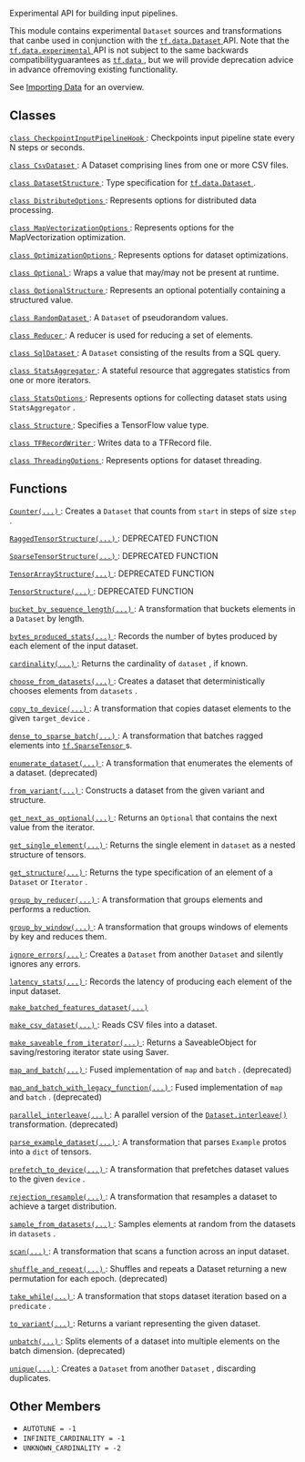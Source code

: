 Experimental API for building input pipelines.

This module contains experimental  `Dataset`  sources and transformations that canbe used in conjunction with the [ `tf.data.Dataset` ](https://tensorflow.google.cn/api_docs/python/tf/data/Dataset) API. Note that the[ `tf.data.experimental` ](https://tensorflow.google.cn/api_docs/python/tf/data/experimental) API is not subject to the same backwards compatibilityguarantees as [ `tf.data` ](https://tensorflow.google.cn/api_docs/python/tf/data), but we will provide deprecation advice in advance ofremoving existing functionality.

See [Importing Data](https://tensorflow.org/guide/datasets) for an overview.

## Classes
[ `class CheckpointInputPipelineHook` ](https://tensorflow.google.cn/api_docs/python/tf/data/experimental/CheckpointInputPipelineHook): Checkpoints input pipeline state every N steps or seconds.

[ `class CsvDataset` ](https://tensorflow.google.cn/api_docs/python/tf/compat/v1/data/experimental/CsvDataset): A Dataset comprising lines from one or more CSV files.

[ `class DatasetStructure` ](https://tensorflow.google.cn/api_docs/python/tf/data/DatasetSpec): Type specification for [ `tf.data.Dataset` ](https://tensorflow.google.cn/api_docs/python/tf/data/Dataset).

[ `class DistributeOptions` ](https://tensorflow.google.cn/api_docs/python/tf/data/experimental/DistributeOptions): Represents options for distributed data processing.

[ `class MapVectorizationOptions` ](https://tensorflow.google.cn/api_docs/python/tf/data/experimental/MapVectorizationOptions): Represents options for the MapVectorization optimization.

[ `class OptimizationOptions` ](https://tensorflow.google.cn/api_docs/python/tf/data/experimental/OptimizationOptions): Represents options for dataset optimizations.

[ `class Optional` ](https://tensorflow.google.cn/api_docs/python/tf/data/experimental/Optional): Wraps a value that may/may not be present at runtime.

[ `class OptionalStructure` ](https://tensorflow.google.cn/api_docs/python/tf/OptionalSpec): Represents an optional potentially containing a structured value.

[ `class RandomDataset` ](https://tensorflow.google.cn/api_docs/python/tf/compat/v1/data/experimental/RandomDataset): A  `Dataset`  of pseudorandom values.

[ `class Reducer` ](https://tensorflow.google.cn/api_docs/python/tf/data/experimental/Reducer): A reducer is used for reducing a set of elements.

[ `class SqlDataset` ](https://tensorflow.google.cn/api_docs/python/tf/compat/v1/data/experimental/SqlDataset): A  `Dataset`  consisting of the results from a SQL query.

[ `class StatsAggregator` ](https://tensorflow.google.cn/api_docs/python/tf/compat/v1/data/experimental/StatsAggregator): A stateful resource that aggregates statistics from one or more iterators.

[ `class StatsOptions` ](https://tensorflow.google.cn/api_docs/python/tf/data/experimental/StatsOptions): Represents options for collecting dataset stats using  `StatsAggregator` .

[ `class Structure` ](https://tensorflow.google.cn/api_docs/python/tf/TypeSpec): Specifies a TensorFlow value type.

[ `class TFRecordWriter` ](https://tensorflow.google.cn/api_docs/python/tf/data/experimental/TFRecordWriter): Writes data to a TFRecord file.

[ `class ThreadingOptions` ](https://tensorflow.google.cn/api_docs/python/tf/data/experimental/ThreadingOptions): Represents options for dataset threading.

## Functions
[ `Counter(...)` ](https://tensorflow.google.cn/api_docs/python/tf/compat/v1/data/experimental/Counter): Creates a  `Dataset`  that counts from  `start`  in steps of size  `step` .

[ `RaggedTensorStructure(...)` ](https://tensorflow.google.cn/api_docs/python/tf/compat/v1/data/experimental/RaggedTensorStructure): DEPRECATED FUNCTION

[ `SparseTensorStructure(...)` ](https://tensorflow.google.cn/api_docs/python/tf/compat/v1/data/experimental/SparseTensorStructure): DEPRECATED FUNCTION

[ `TensorArrayStructure(...)` ](https://tensorflow.google.cn/api_docs/python/tf/compat/v1/data/experimental/TensorArrayStructure): DEPRECATED FUNCTION

[ `TensorStructure(...)` ](https://tensorflow.google.cn/api_docs/python/tf/compat/v1/data/experimental/TensorStructure): DEPRECATED FUNCTION

[ `bucket_by_sequence_length(...)` ](https://tensorflow.google.cn/api_docs/python/tf/data/experimental/bucket_by_sequence_length): A transformation that buckets elements in a  `Dataset`  by length.

[ `bytes_produced_stats(...)` ](https://tensorflow.google.cn/api_docs/python/tf/data/experimental/bytes_produced_stats): Records the number of bytes produced by each element of the input dataset.

[ `cardinality(...)` ](https://tensorflow.google.cn/api_docs/python/tf/data/experimental/cardinality): Returns the cardinality of  `dataset` , if known.

[ `choose_from_datasets(...)` ](https://tensorflow.google.cn/api_docs/python/tf/compat/v1/data/experimental/choose_from_datasets): Creates a dataset that deterministically chooses elements from  `datasets` .

[ `copy_to_device(...)` ](https://tensorflow.google.cn/api_docs/python/tf/data/experimental/copy_to_device): A transformation that copies dataset elements to the given  `target_device` .

[ `dense_to_sparse_batch(...)` ](https://tensorflow.google.cn/api_docs/python/tf/data/experimental/dense_to_sparse_batch): A transformation that batches ragged elements into [ `tf.SparseTensor` ](https://tensorflow.google.cn/api_docs/python/tf/sparse/SparseTensor)s.

[ `enumerate_dataset(...)` ](https://tensorflow.google.cn/api_docs/python/tf/data/experimental/enumerate_dataset): A transformation that enumerates the elements of a dataset. (deprecated)

[ `from_variant(...)` ](https://tensorflow.google.cn/api_docs/python/tf/data/experimental/from_variant): Constructs a dataset from the given variant and structure.

[ `get_next_as_optional(...)` ](https://tensorflow.google.cn/api_docs/python/tf/data/experimental/get_next_as_optional): Returns an  `Optional`  that contains the next value from the iterator.

[ `get_single_element(...)` ](https://tensorflow.google.cn/api_docs/python/tf/data/experimental/get_single_element): Returns the single element in  `dataset`  as a nested structure of tensors.

[ `get_structure(...)` ](https://tensorflow.google.cn/api_docs/python/tf/data/experimental/get_structure): Returns the type specification of an element of a  `Dataset`  or  `Iterator` .

[ `group_by_reducer(...)` ](https://tensorflow.google.cn/api_docs/python/tf/data/experimental/group_by_reducer): A transformation that groups elements and performs a reduction.

[ `group_by_window(...)` ](https://tensorflow.google.cn/api_docs/python/tf/data/experimental/group_by_window): A transformation that groups windows of elements by key and reduces them.

[ `ignore_errors(...)` ](https://tensorflow.google.cn/api_docs/python/tf/data/experimental/ignore_errors): Creates a  `Dataset`  from another  `Dataset`  and silently ignores any errors.

[ `latency_stats(...)` ](https://tensorflow.google.cn/api_docs/python/tf/data/experimental/latency_stats): Records the latency of producing each element of the input dataset.

[ `make_batched_features_dataset(...)` ](https://tensorflow.google.cn/api_docs/python/tf/compat/v1/data/experimental/make_batched_features_dataset)

[ `make_csv_dataset(...)` ](https://tensorflow.google.cn/api_docs/python/tf/compat/v1/data/experimental/make_csv_dataset): Reads CSV files into a dataset.

[ `make_saveable_from_iterator(...)` ](https://tensorflow.google.cn/api_docs/python/tf/data/experimental/make_saveable_from_iterator): Returns a SaveableObject for saving/restoring iterator state using Saver.

[ `map_and_batch(...)` ](https://tensorflow.google.cn/api_docs/python/tf/data/experimental/map_and_batch): Fused implementation of  `map`  and  `batch` . (deprecated)

[ `map_and_batch_with_legacy_function(...)` ](https://tensorflow.google.cn/api_docs/python/tf/compat/v1/data/experimental/map_and_batch_with_legacy_function): Fused implementation of  `map`  and  `batch` . (deprecated)

[ `parallel_interleave(...)` ](https://tensorflow.google.cn/api_docs/python/tf/data/experimental/parallel_interleave): A parallel version of the [ `Dataset.interleave()` ](/api_docs/python/tf/data/Dataset#interleave) transformation. (deprecated)

[ `parse_example_dataset(...)` ](https://tensorflow.google.cn/api_docs/python/tf/data/experimental/parse_example_dataset): A transformation that parses  `Example`  protos into a  `dict`  of tensors.

[ `prefetch_to_device(...)` ](https://tensorflow.google.cn/api_docs/python/tf/data/experimental/prefetch_to_device): A transformation that prefetches dataset values to the given  `device` .

[ `rejection_resample(...)` ](https://tensorflow.google.cn/api_docs/python/tf/data/experimental/rejection_resample): A transformation that resamples a dataset to achieve a target distribution.

[ `sample_from_datasets(...)` ](https://tensorflow.google.cn/api_docs/python/tf/compat/v1/data/experimental/sample_from_datasets): Samples elements at random from the datasets in  `datasets` .

[ `scan(...)` ](https://tensorflow.google.cn/api_docs/python/tf/data/experimental/scan): A transformation that scans a function across an input dataset.

[ `shuffle_and_repeat(...)` ](https://tensorflow.google.cn/api_docs/python/tf/data/experimental/shuffle_and_repeat): Shuffles and repeats a Dataset returning a new permutation for each epoch. (deprecated)

[ `take_while(...)` ](https://tensorflow.google.cn/api_docs/python/tf/data/experimental/take_while): A transformation that stops dataset iteration based on a  `predicate` .

[ `to_variant(...)` ](https://tensorflow.google.cn/api_docs/python/tf/data/experimental/to_variant): Returns a variant representing the given dataset.

[ `unbatch(...)` ](https://tensorflow.google.cn/api_docs/python/tf/data/experimental/unbatch): Splits elements of a dataset into multiple elements on the batch dimension. (deprecated)

[ `unique(...)` ](https://tensorflow.google.cn/api_docs/python/tf/data/experimental/unique): Creates a  `Dataset`  from another  `Dataset` , discarding duplicates.

## Other Members
-  `AUTOTUNE = -1`  []()
-  `INFINITE_CARDINALITY = -1`  []()
-  `UNKNOWN_CARDINALITY = -2`  []()
